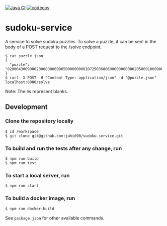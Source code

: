 [![Java CI](https://github.com/jahid90/sudoku-service/workflows/Java%20CI/badge.svg)](https://github.com/jahid90/sudoku-service/actions?query=workflow%3A%22Java+CI%22) [![codecov](https://codecov.io/gh/jahid90/sudoku-service/branch/master/graph/badge.svg?token=TZA62F6DJM)](https://codecov.io/gh/jahid90/sudoku-service)

# sudoku-service

A service to solve sudoku puzzles. To solve a puzzle, it can be sent in the body of a POST request to the /solve endpoint.
```false
$ cat puzzle.json
{
  "puzzle": "020004300900020008000609050000000001072503680600000000080205000100090003009800060"
}
$ curl -X POST -H "Content-Type: application/json" -d "@puzzle.json" localhost:8080/solve
```

Note: The `0`s represent blanks.

## Development

### Clone the repository locally
```
$ cd /workspace
$ git clone git@github.com:jahid90/sudoku-service.git
```

### To build and run the tests after any change, run
```
$ npm run build
$ npm run test
```

### To start a local server, run
```
$ npm run start
```

### To build a docker image, run
```
$ npm run docker:build
```

See `package.json` for other available commands.
